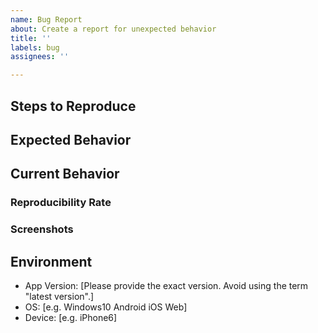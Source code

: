 ```yaml
---
name: Bug Report
about: Create a report for unexpected behavior
title: ''
labels: bug
assignees: ''

---
```


<!---
    Please provide ALL the information below.
    If that is not possible, please use Discussions instead.
-->

## Steps to Reproduce
<!-- What are the steps to reproduce the problem? -->

## Expected Behavior
<!-- What behavior do you expect to happen? -->

## Current Behavior
<!-- What actually happened? -->

### Reproducibility Rate
<!-- How many times could you reproduce the behavior? -->

### Screenshots
<!-- Optional: If possible, please add screenshot(s) that show the problem. -->

## Environment
- App Version: [Please provide the exact version. Avoid using the term "latest version".]
- OS: [e.g. Windows10 Android iOS Web]
- Device: [e.g. iPhone6]
